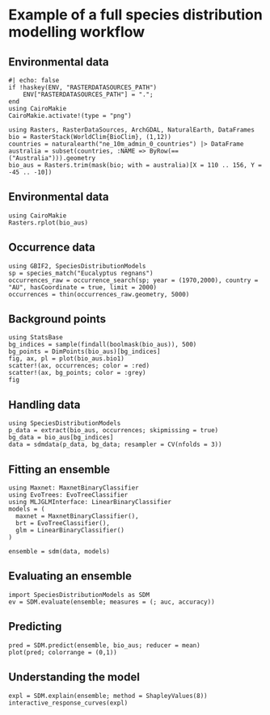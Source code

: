 # Example of a full species distribution modelling workflow

## Environmental data

```@example test
#| echo: false
if !haskey(ENV, "RASTERDATASOURCES_PATH")
    ENV["RASTERDATASOURCES_PATH"] = ".";
end
using CairoMakie
CairoMakie.activate!(type = "png")
```

```@example test
using Rasters, RasterDataSources, ArchGDAL, NaturalEarth, DataFrames
bio = RasterStack(WorldClim{BioClim}, (1,12))
countries = naturalearth("ne_10m_admin_0_countries") |> DataFrame
australia = subset(countries, :NAME => ByRow(==("Australia"))).geometry
bio_aus = Rasters.trim(mask(bio; with = australia)[X = 110 .. 156, Y = -45 .. -10])
```

## Environmental data
```@example test
using CairoMakie
Rasters.rplot(bio_aus)
```

## Occurrence data
```@example test
using GBIF2, SpeciesDistributionModels
sp = species_match("Eucalyptus regnans")
occurrences_raw = occurrence_search(sp; year = (1970,2000), country = "AU", hasCoordinate = true, limit = 2000)
occurrences = thin(occurrences_raw.geometry, 5000)

```
## Background points
```@example test
using StatsBase
bg_indices = sample(findall(boolmask(bio_aus)), 500)
bg_points = DimPoints(bio_aus)[bg_indices]
fig, ax, pl = plot(bio_aus.bio1)
scatter!(ax, occurrences; color = :red)
scatter!(ax, bg_points; color = :grey)
fig
```

## Handling data
```@example test
using SpeciesDistributionModels
p_data = extract(bio_aus, occurrences; skipmissing = true)
bg_data = bio_aus[bg_indices]
data = sdmdata(p_data, bg_data; resampler = CV(nfolds = 3))
```

## Fitting an ensemble
```@example test
using Maxnet: MaxnetBinaryClassifier
using EvoTrees: EvoTreeClassifier
using MLJGLMInterface: LinearBinaryClassifier
models = (
  maxnet = MaxnetBinaryClassifier(),
  brt = EvoTreeClassifier(),
  glm = LinearBinaryClassifier()
)

ensemble = sdm(data, models)
```

## Evaluating an ensemble
```@example test
import SpeciesDistributionModels as SDM
ev = SDM.evaluate(ensemble; measures = (; auc, accuracy))
```

## Predicting
```@example test
pred = SDM.predict(ensemble, bio_aus; reducer = mean)
plot(pred; colorrange = (0,1))
```

## Understanding the model
```@example test
expl = SDM.explain(ensemble; method = ShapleyValues(8))
interactive_response_curves(expl)
```